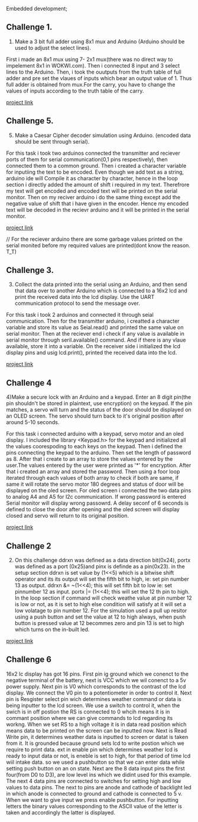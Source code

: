 Embedded development;

## Challenge 1.
1) Make a 3 bit full adder using 8x1 mux and Arduino (Arduino should be used to adjust the select lines).

First i made an 8x1 mux using 7- 2x1 mux(there was no direct way to impelement 8x1 in WOKWI.com). Then i connected 8 input and 3 select lines to the Arduino. Then, i took the ouutputs from the truth table of full adder and pre set the vlaues of inputs which bear an output value of 1. Thus full adder is obtained from mux.For the carry, you have to change the values of inputs according to the truth table  of the carry.

[project link](https://wokwi.com/projects/394438977301562369)


## Challenge 5.
5) Make a Caesar Cipher decoder simulation using Arduino. (encoded data should be sent through serial).

 For this task i took two arduinos connected the transmitter and reciever ports of them for serial communication(0,1 pins respectively), then connected them to a common ground. Then i created a character variable for inputiing the text to be encoded. Even though we add text as a string, arduino ide will Compile it as character by character, hence in the loop section i directly added the amount of shift i required in my text. Therefrore my text will get encoded and encoded text will be printed on the serial monitor. Then on my reciver arduino i do the same thing except add the negative value of shift that i have given in the encoder. Hence my encoded text will be decoded in the recievr arduino and it will be printed in the serial monitor.

 [project link](https://www.tinkercad.com/things/5TJy9A5oKBb-shiny-allis-hango/editel)

 // For the reciever arduino there are some garbage values printed on the serial monited before my required values are printed(dont know the reason. T_T)

## Challenge 3.
3)  Collect the data printed into the serial using an Arduino, and then send that data over to another Arduino which is connected to a 16x2 lcd and print the received data into the lcd display. Use the UART communication protocol to send the message over.

For this task i took 2 arduinos and connected it through seial communication. Then for the transmitter arduino, i creatted a character variable and store its value as Seial.read() and printed the same value on serial monitor. Then at the reciever end i check if any value is available in serial monitor through seril.available() command. And if there is any vlaue available, store it into a variable. On the receiver side i initialized the lcd display pins and usig lcd.print(), printed the received data into the lcd.    

[project link](https://www.tinkercad.com/things/9fhaL8M3EhR-bodacious-krunk-wluff/editel?tenant=circuits)

## Challenge 4

4)Make a secure lock with an Arduino and a keypad. Enter an 8 digit pin(the pin shouldn't be stored in plaintext, use encryption) on the keypad. If the pin matches, a servo will turn and the status of the door should be displayed on an OLED screen. The servo should turn back to it's original position after around 5-10 seconds.

For this task i connected arduino with a keypad, servo motor and an oled display. I included the library <Keypad.h> for the keypad and initialized all the values coorespoding to each  keys on the keypad. Then i defined the pins connecting the keypad to the arduino. Then set the length of password as 8. After that i create to an array to store the values entered by the user.The values entered by the user were printed as '*' for encryption. After that i created an array and stored the password. Then using a foor loop iterated through each values of both array to check
if both are same, if same it will rotate the servo motor 180 degrees and status of door will be displayed on the oled screen. For oled screen i connected the two data pins to analog A4 and A5 for I2c communication. If wrong password is entered Serial monitor will display wrong passowrd. A delay seconf of 6 seconds is defined to close the door after opening and the oled screen will display closed and servo will return to its original position.

[project link](https://wokwi.com/projects/396301889925358593)
   
## Challenge 2
2)  On this challenge ddrxn was defined as a data direction bit(0x24), portx was defined as a port (0x25)and pinx is definde as a pin(0x23). in the setup section ddrxn is set value by (1<<5) which is a bitwise shift operator  and its  its output will set the fifth bit to high, ie: set pin number 13 as output. ddrxn &= ~(1<<4); this will set fifth bit to low ie: set pinnumber 12 as input. portx |= (1<<4); this will set the 12 th pin to high.
In the loop section if command will check weathe value at pin number 12 is low or not, as it is set to high else condition will satisfy at it will set a low volatage to pin number 12. For the simulation used a pull up resitor using a push button and set the value at 12 to high always, when push button is pressed value at 12 becommes zero and pin 13 is set to high which turns on the in-built led.

[project link](https://www.tinkercad.com/things/bWEp4oGHIhZ-super-krunk-bombul/editel?sharecode=i5OBrx5EOMEgSww6ixSSEMW8FsxPUzPoBiga9rx7fKQ)

## Challenge 6

16x2 lc display has got 16 pins. First pin ig ground which we conenct to the negative terminal of the battery, next is VCC which we wil conenct to a 5v power supply. Next pin is V0 which corresponds to the contrast of the lcd display. We connect the V0 pin to a potentiometer in order to control it. Next pin is Resgister select pin wich determines weather command or data is being inputter to the lcd screen. We use a switch to control it, when the swich is in off postion the RS is connected to 0 whcih means it is in commant position where we can give commands to lcd regarding its workng. When we set RS to a high voltage it is in data read position which means data to be printed on the screen can be inputted now. Next is Read Write pin, it determines weather data is inputted to screen or datat is taken from it. It is grounded because ground  sets lcd to write postion which we require to print data. ext in enable pin which determines weather lcd is ready to input data or not, is eneble is set to high, for that period of time lcd wiil intake data. so we used a pushbutton so that we can enter data while setting push button on an on state. Next are the 8 data input pins the first four(from D0 to D3), are low level ins which we didint used for this example. The next 4 data pins are connected to switches for setting high and low values  to data pins. The next to pins are anode and cathode of backlight led in which anode is connected to ground and cathode is connected to 5 v. When we want to give input we press enable pushbutton. For inputting letters the binary values corresponding to the ASCII value of the letter is taken and accordingly the latter is displayed.
